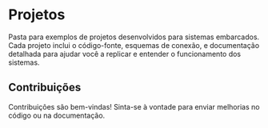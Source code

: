 # Projetos

Pasta para exemplos de projetos desenvolvidos para sistemas embarcados. Cada projeto inclui o código-fonte, esquemas de conexão, e documentação detalhada para ajudar você a replicar e entender o funcionamento dos sistemas.

## Contribuições
Contribuições são bem-vindas! Sinta-se à vontade para enviar melhorias no código ou na documentação.
